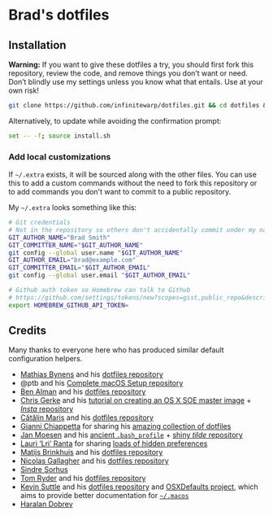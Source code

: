 # Brad's dotfiles

## Installation

**Warning:** If you want to give these dotfiles a try, you should first fork this repository, review the code, and remove things you don’t want or need. Don’t blindly use my settings unless you know what that entails. Use at your own risk!

```bash
git clone https://github.com/infinitewarp/dotfiles.git && cd dotfiles && source install.sh
```

Alternatively, to update while avoiding the confirmation prompt:

```bash
set -- -f; source install.sh
```

### Add local customizations

If `~/.extra` exists, it will be sourced along with the other files. You can use this to add a custom commands without the need to fork this repository or to add commands you don't want to commit to a public repository.

My `~/.extra` looks something like this:

```bash
# Git credentials
# Not in the repository so others don't accidentally commit under my name
GIT_AUTHOR_NAME="Brad Smith"
GIT_COMMITTER_NAME="$GIT_AUTHOR_NAME"
git config --global user.name "$GIT_AUTHOR_NAME"
GIT_AUTHOR_EMAIL="brad@example.com"
GIT_COMMITTER_EMAIL="$GIT_AUTHOR_EMAIL"
git config --global user.email "$GIT_AUTHOR_EMAIL"

# Github auth token so Homebrew can talk to Github
# https://github.com/settings/tokens/new?scopes=gist,public_repo&description=Homebrew
export HOMEBREW_GITHUB_API_TOKEN=
```


## Credits

Many thanks to everyone here who has produced similar default configuration helpers.

* [Mathias Bynens](https://mathiasbynens.be/) and his [dotfiles repository](https://github.com/mathiasbynens/dotfiles)
* @ptb and his [Complete macOS Setup repository](https://github.com/ptb/Complete-macOS-Setup)
* [Ben Alman](http://benalman.com/) and his [dotfiles repository](https://github.com/cowboy/dotfiles)
* [Chris Gerke](http://www.randomsquared.com/) and his [tutorial on creating an OS X SOE master image](http://chris-gerke.blogspot.com/2012/04/mac-osx-soe-master-image-day-7.html) + [_Insta_ repository](https://github.com/cgerke/Insta)
* [Cătălin Mariș](https://github.com/alrra) and his [dotfiles repository](https://github.com/alrra/dotfiles)
* [Gianni Chiappetta](http://gf3.ca/) for sharing his [amazing collection of dotfiles](https://github.com/gf3/dotfiles)
* [Jan Moesen](http://jan.moesen.nu/) and his [ancient `.bash_profile`](https://gist.github.com/1156154) + [shiny _tilde_ repository](https://github.com/janmoesen/tilde)
* [Lauri ‘Lri’ Ranta](http://lri.me/) for sharing [loads of hidden preferences](http://osxnotes.net/defaults.html)
* [Matijs Brinkhuis](http://hotfusion.nl/) and his [dotfiles repository](https://github.com/matijs/dotfiles)
* [Nicolas Gallagher](http://nicolasgallagher.com/) and his [dotfiles repository](https://github.com/necolas/dotfiles)
* [Sindre Sorhus](http://sindresorhus.com/)
* [Tom Ryder](https://sanctum.geek.nz/) and his [dotfiles repository](https://sanctum.geek.nz/cgit/dotfiles.git/about)
* [Kevin Suttle](http://kevinsuttle.com/) and his [dotfiles repository](https://github.com/kevinSuttle/dotfiles) and [OSXDefaults project](https://github.com/kevinSuttle/OSXDefaults), which aims to provide better documentation for [`~/.macos`](https://mths.be/macos)
* [Haralan Dobrev](http://hkdobrev.com/)
